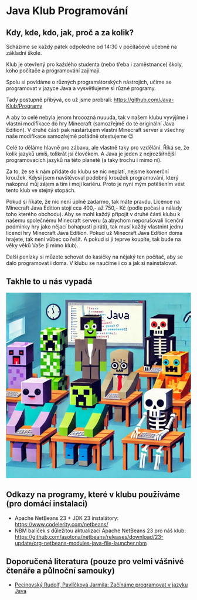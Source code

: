 # Java Klub Programování

## Kdy, kde, kdo, jak, proč a za kolik?

Scházíme se každý pátek odpoledne od 14:30 v počítačové učebně na základní škole.

Klub je otevřený pro každého studenta (nebo třeba i zaměstnance) školy, koho počítače a programování zajímají.

Spolu si povídáme o různých programátorských nástrojích, učíme se programovat v jazyce Java a vysvětlujeme si různé programy.

Tady postupně přibývá, co už jsme probrali: https://github.com/Java-Klub/Programy

A aby to celé nebyla jenom hrooozná nuuuda, tak v našem klubu vyvýjíme i vlastni modifikace do hry Minecraft (samozřejmě do té originální Java Edition).
V druhé části pak nastartujem vlastní Minecraft server a všechny naše modifikace samozřejmě pořádně otestujeme :wink:

Celé to děláme hlavně pro zábavu, ale vlastně taky pro vzdělání.
Říká se, že kolik jazyků umíš, tolikrát jsi člověkem. A Java je jeden z nejrozšířnější programovacích jazyků na této planetě (a taky trochu i mimo ni).

Za to, že se k nám přidáte do klubu se nic neplatí, nejsme komerční kroužek.
Kdysi jsem navštěvoval podobný kroužek programování, který nakopnul můj zájem a tím i moji kariéru.
Proto je nyní mým potěšením vést tento klub ve stejný stopách.

Pokud si říkáte, že nic není úplně zadarmo, tak máte pravdu. Licence na Minecraft Java Edition stojí cca 400,- až 750,- Kč (podle počasí a nálady toho kterého obchodu).
Aby se mohl každý připojit v druhé části klubu k našemu společnému Minecraft serveru (a abychom neporušovali licenční podmínky hry jako nějací bohapustí piráti), tak musí každý vlastnint jednu licenci hry Minecraft Java Edition.
Pokud už Minecraft Java Edition doma hrajete, tak není vůbec co řešit. A pokud si ji teprve koupíte, tak bude na věky věků Vaše (i mimo klub).

Další penízky si můzete schovat do kasičky na nějaký ten počítač, aby se dalo programovat i doma. V klubu se naučíme i co a jak si nainstalovat.

## Takhle to u nás vypadá
![Takhle to u nás vypadá](IMG_0714.JPG)

## Odkazy na programy, které v klubu používáme (pro domácí instalaci)
- Apache NetBeans 23 + JDK 23 instalátory: https://www.codelerity.com/netbeans/
- NBM balíček s důležitou aktualizací Apache NetBeans 23 pro náš klub: https://github.com/asotona/netbeans/releases/download/23-update/org-netbeans-modules-java-file-launcher.nbm

## Doporučená literatura (pouze pro velmi vášnivé čtenáře a půlnoční samouky)
- [Pecinovský Rudolf, Pavlíčková Jarmila: Začínáme programovat v jazyku Java](https://www.grada.cz/zaciname-programovat-v-jazyku-java-12200)